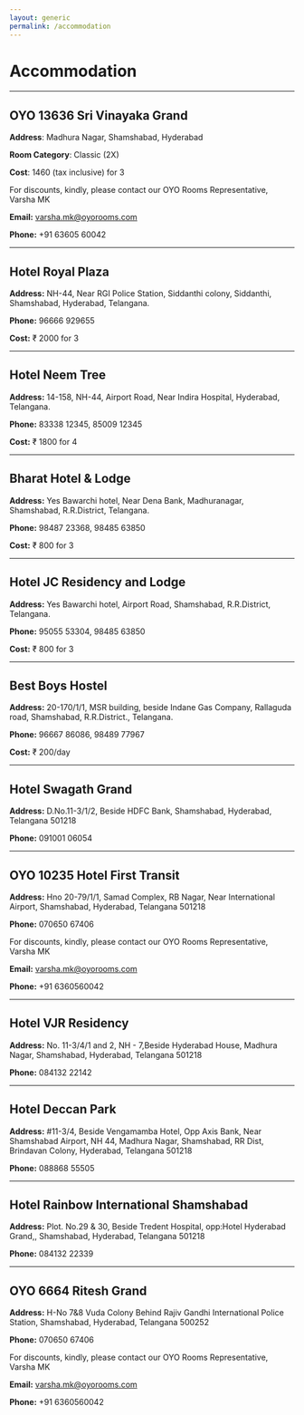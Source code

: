 ```yaml
---
layout: generic
permalink: /accommodation
---
```

# Accommodation
---
## OYO 13636 Sri Vinayaka Grand

**Address**: Madhura Nagar, Shamshabad, Hyderabad

**Room Category**: Classic (2X)

**Cost**: 1460 (tax inclusive) for 3

For discounts, kindly, please contact our OYO Rooms Representative, Varsha MK

**Email:** varsha.mk@oyorooms.com

**Phone:** +91 63605 60042

---

## Hotel Royal Plaza

**Address:** NH-44, Near RGI Police Station, Siddanthi colony, Siddanthi, Shamshabad, Hyderabad, Telangana.

**Phone:** 96666 929655

**Cost:** ₹ 2000 for 3

---

## Hotel Neem Tree

**Address:** 14-158, NH-44, Airport Road, Near Indira Hospital, Hyderabad, Telangana.

**Phone:** 83338 12345, 85009 12345

**Cost:** ₹ 1800 for 4

---

## Bharat Hotel & Lodge

**Address:** Yes Bawarchi hotel, Near Dena Bank, Madhuranagar, Shamshabad, R.R.District, Telangana.

**Phone:** 98487 23368, 98485 63850

**Cost:** ₹ 800 for 3

---

## Hotel JC Residency and Lodge

**Address:** Yes Bawarchi hotel, Airport Road, Shamshabad, R.R.District, Telangana.

**Phone:** 95055 53304, 98485 63850

**Cost:** ₹ 800 for 3

---

## Best Boys Hostel

**Address:** 20-170/1/1, MSR building, beside Indane Gas Company, Rallaguda road, Shamshabad, R.R.District., Telangana.

**Phone:** 96667 86086, 98489 77967

**Cost:** ₹ 200/day

---

## Hotel Swagath Grand

**Address:** D.No.11-3/1/2, Beside HDFC Bank, Shamshabad, Hyderabad, Telangana 501218

**Phone:** 091001 06054

---

## OYO 10235 Hotel First Transit

**Address:** Hno 20-79/1/1, Samad Complex, RB Nagar, Near International Airport, Shamshabad, Hyderabad, Telangana 501218

**Phone:** 070650 67406

For discounts, kindly, please contact our OYO Rooms Representative, Varsha MK

**Email:** varsha.mk@oyorooms.com

**Phone:** +91 6360560042

---

## Hotel VJR Residency

**Address:** No. 11-3/4/1 and 2, NH - 7,Beside Hyderabad House, Madhura Nagar, Shamshabad, Hyderabad, Telangana 501218

**Phone:** 084132 22142

---

## Hotel Deccan Park

**Address:** #11-3/4, Beside Vengamamba Hotel, Opp Axis Bank, Near Shamshabad Airport, NH 44, Madhura Nagar, Shamshabad, RR Dist, Brindavan Colony, Hyderabad, Telangana 501218

**Phone:** 088868 55505

---

## Hotel Rainbow International Shamshabad

**Address:** Plot. No.29 & 30, Beside Tredent Hospital, opp:Hotel Hyderabad Grand,, Shamshabad, Hyderabad, Telangana 501218

**Phone:** 084132 22339

---

## OYO 6664 Ritesh Grand

**Address:** H-No 7&8 Vuda Colony Behind Rajiv Gandhi International Police Station, Shamshabad, Hyderabad, Telangana 500252

**Phone:** 070650 67406

For discounts, kindly, please contact our OYO Rooms Representative, Varsha MK

**Email:** varsha.mk@oyorooms.com

**Phone:** +91 6360560042